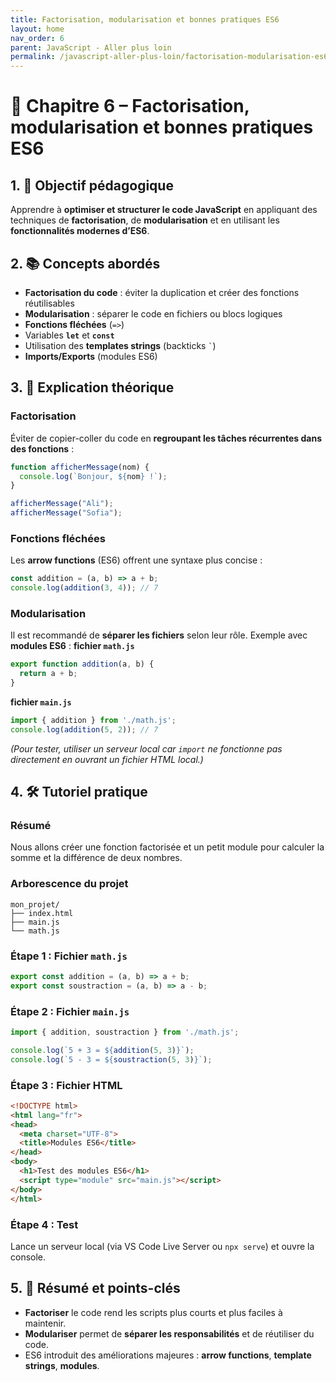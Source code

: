 ```yaml
---
title: Factorisation, modularisation et bonnes pratiques ES6
layout: home
nav_order: 6
parent: JavaScript - Aller plus loin
permalink: /javascript-aller-plus-loin/factorisation-modularisation-es6/
---
```


# 📘 Chapitre 6 – Factorisation, modularisation et bonnes pratiques ES6

## 1. 🎯 Objectif pédagogique

Apprendre à **optimiser et structurer le code JavaScript** en appliquant des techniques de **factorisation**, de **modularisation** et en utilisant les **fonctionnalités modernes d’ES6**.

## 2. 📚 Concepts abordés

* **Factorisation du code** : éviter la duplication et créer des fonctions réutilisables
* **Modularisation** : séparer le code en fichiers ou blocs logiques
* **Fonctions fléchées** (`=>`)
* Variables **`let`** et **`const`**
* Utilisation des **templates strings** (backticks `` ` ``)
* **Imports/Exports** (modules ES6)

## 3. 🧠 Explication théorique

### Factorisation

Éviter de copier-coller du code en **regroupant les tâches récurrentes dans des fonctions** :

```js
function afficherMessage(nom) {
  console.log(`Bonjour, ${nom} !`);
}

afficherMessage("Ali");
afficherMessage("Sofia");
```

### Fonctions fléchées

Les **arrow functions** (ES6) offrent une syntaxe plus concise :

```js
const addition = (a, b) => a + b;
console.log(addition(3, 4)); // 7
```

### Modularisation

Il est recommandé de **séparer les fichiers** selon leur rôle.
Exemple avec **modules ES6** :
**fichier `math.js`**

```js
export function addition(a, b) {
  return a + b;
}
```

**fichier `main.js`**

```js
import { addition } from './math.js';
console.log(addition(5, 2)); // 7
```

*(Pour tester, utiliser un serveur local car `import` ne fonctionne pas directement en ouvrant un fichier HTML local.)*

## 4. 🛠 Tutoriel pratique

### Résumé

Nous allons créer une fonction factorisée et un petit module pour calculer la somme et la différence de deux nombres.

### Arborescence du projet

```
mon_projet/
├── index.html
├── main.js
└── math.js
```

### **Étape 1 : Fichier `math.js`**

```js
export const addition = (a, b) => a + b;
export const soustraction = (a, b) => a - b;
```

### **Étape 2 : Fichier `main.js`**

```js
import { addition, soustraction } from './math.js';

console.log(`5 + 3 = ${addition(5, 3)}`);
console.log(`5 - 3 = ${soustraction(5, 3)}`);
```

### **Étape 3 : Fichier HTML**

```html
<!DOCTYPE html>
<html lang="fr">
<head>
  <meta charset="UTF-8">
  <title>Modules ES6</title>
</head>
<body>
  <h1>Test des modules ES6</h1>
  <script type="module" src="main.js"></script>
</body>
</html>
```

### **Étape 4 : Test**

Lance un serveur local (via VS Code Live Server ou `npx serve`) et ouvre la console.

## 5. 🧾 Résumé et points-clés

* **Factoriser** le code rend les scripts plus courts et plus faciles à maintenir.
* **Modulariser** permet de **séparer les responsabilités** et de réutiliser du code.
* ES6 introduit des améliorations majeures : **arrow functions**, **template strings**, **modules**.

